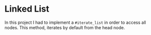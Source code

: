 # Linked List

In this project I had to implement a `#iterate_list` in order to access all nodes. This method, iterates by default from the head node.

